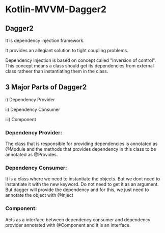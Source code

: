 # Kotlin-MVVM-Dagger2

## Dagger2

It is dependency injection framework.

It provides an allegiant solution to tight coupling problems.

Dependency Injection is based on concept called "Inversion of control". This concept means a class should get its dependencies from external class ratheer than instantiating them in the class.

## 3 Major Parts of Dagger2

i) Dependency Provider

ii) Dependency Consumer

iii) Component

### Dependency Provider:

The class that is responsible for providing dependencies is annotated as @Module and the methods that provides dependency in this class to be annotated as @Provides.

### Dependency Consumer:

It is a class where we need to instantiate the objects. But we dont need to instantiate it with the new keyword. Do not need to get it as an argument. But dagger will provide the dependency and for this, we just need to annotate the object with @Inject

### Component:

Acts as a interface between dependency consumer and dependency provider annotated with @Component and it is an interface.
